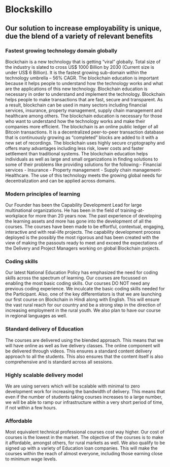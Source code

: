 # Blockskillo
## Our solution to increase employability is unique, due the blend of a variety of relevant benefits

### Fastest growing technology domain globally

Blockchain is a new technology that is getting “viral” globally.
Total size of the industry is slated to cross US$ 1000 Billion by 2030 (Current size is under US$ 6 Billion).
It is the fastest growing sub-domain within the technology umbrella – 56% CAGR.
The blockchain education is important because it helps people to understand how the technology works and what are the applications of this new technology.
Blockchain education is necessary in order to understand and implement the technology.
Blockchain helps people to make transactions that are fast, secure and transparent.
As a result, blockchain can be used in many sectors including financial services, insurance, property management, supply chain management and healthcare among others.
The blockchain education is necessary for those who want to understand how the technology works and make their companies more efficient.
The blockchain is an online public ledger of all Bitcoin transactions.
It is a decentralized peer-to-peer transaction database that is continuously growing as “completed” blocks are added to it with a new set of recordings.
The blockchain uses highly secure cryptography and offers many advantages including less risk, lower costs and faster settlement than traditional systems.
The blockchain education helps individuals as well as large and small organizations in finding solutions to some of their problems like providing solutions for the following:- Financial services - Insurance - Property management - Supply chain management- Healthcare. The use of this technology meets the growing global needs for decentralization and can be applied across domains.

### Modern principles of learning
Our Founder has been the Capability Development Lead for large multinational organizations. He has been in the field of training-at-workplace for more than 20 years now. The past experience of developing the learning assets and more has gone into the development of all the courses. The courses have been made to be effortful, contextual, engaging, interactive and with real-life projects. The capability development process deployed is the possibly the most rigorous and has been created with the view of making the passouts ready to meet and exceed the expectations of the Delivery and Project Managers working on global Blockchain projects.

### Coding skills
Our latest National Education Policy has emphasized the need for coding skills across the spectrum of learning. Our courses are focussed on enabling the most basic coding skills. Our courses DO NOT need any previous coding experience. We inculcate the basic coding skills needed for the Participant. Also, one of the key differentiators is that we are launching our first course on Blockchain in Hindi along with English. This will ensure the vast rural reach for our country and be a strong step in the direction of increasing employment in the rural youth. We also plan to have our course in regional languages as well.

### Standard delivery of Education
The courses are delivered using the blended approach. This means that we will have online as well as live delivery classes. The online component will be delivered through videos. This ensures a standard content delivery approach to all the students. This also ensures that the content itself is also comprehensive and is standard across all sessions.

### Highly scalable delivery model
We are using servers which will be scalable with minimal to zero development work for increasing the bandwidth of delivery. This means that even if the number of students taking courses increases to a large number, we will be able to ramp our infrastructure within a very short period of time, if not within a few hours.

### Affordable
Most equivalent technical professional courses cost way higher. Our cost of courses is the lowest in the market. The objective of the courses is to make it affordable, amongst others, for rural markets as well. We also qualify to be signed up with a variety of Education loan companies. This will make the courses within the reach of almost everyone, including those earning close to minimum wage levels.
